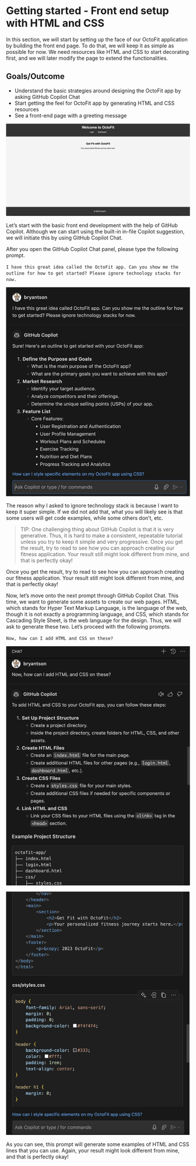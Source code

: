 # Getting started - Front end setup with HTML and CSS

In this section, we will start by setting up the face of our OctoFit application by building the front end page. To do that, we will keep it as simple as possible for now. We need resources like HTML and CSS to start decorating first, and we will later modify the page to extend the functionalities.

## Goals/Outcome

- Understand the basic strategies around designing the OctoFit app by asking GitHub Copilot Chat
- Start getting the feel for OctoFit app by generating HTML and CSS resources
- See a front-end page with a greeting message

![OctoFit App with front end](../../images/0_FinalResult.jpg)

Let’s start with the basic front end development with the help of GitHub Copilot. Although we can start using the built-in in-file Copilot suggestion, we will initiate this by using GitHub Copilot Chat.

After you open the GitHub Copilot Chat panel, please type the following prompt.

`I have this great idea called the OctoFit app. Can you show me the outline for how to get started? Please ignore technology stacks for now.`

![Ask Copilot for Outline](../../images/1_AskCopilot4Outline.jpg)

The reason why I asked to ignore technology stack is because I want to keep it super simple. If we did not add that, what you will likely see is that some users will get code examples, while some others don’t, etc.

> TIP: One challenging thing about GitHub Copilot is that it is very generative. Thus, it is hard to make a consistent, repeatable tutorial unless you try to keep it simple and very progressive.
Once you get the result, try to read to see how you can approach creating our fitness application. Your result still might look different from mine, and that is perfectly okay!

Once you get the result, try to read to see how you can approach creating our fitness application. Your result still might look different from mine, and that is perfectly okay!

Now, let’s move onto the next prompt through GitHub Copilot Chat. This time, we want to generate some assets to create our web pages. HTML, which stands for Hyper Text Markup Language, is the language of the web, though it is not exactly a programming language, and CSS, which stands for Cascading Style Sheet, is the web language for the design. Thus, we will ask to generate these two. Let’s proceed with the following prompts. 

`Now, how can I add HTML and CSS on these?`

![Ask Copilot for HTML and CSS - Page 1](../../images/2_1_AskGenerateHTMLCSS.jpg)

![Ask Copilot for HTML and CSS - Page 2](../../images/2_2_AskGenerateHTMLCSS.jpg)

As you can see, this prompt will generate some examples of HTML and CSS lines that you can use. Again, your result might look different from mine, and that is perfectly okay!



